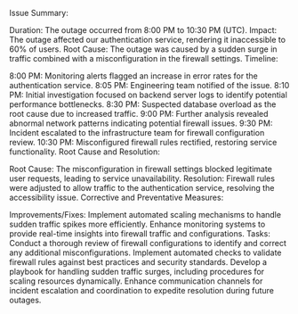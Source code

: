 Issue Summary:

Duration: The outage occurred from 8:00 PM to 10:30 PM (UTC).
Impact: The outage affected our authentication service, rendering it inaccessible to 60% of users.
Root Cause: The outage was caused by a sudden surge in traffic combined with a misconfiguration in the firewall settings.
Timeline:

8:00 PM: Monitoring alerts flagged an increase in error rates for the authentication service.
8:05 PM: Engineering team notified of the issue.
8:10 PM: Initial investigation focused on backend server logs to identify potential performance bottlenecks.
8:30 PM: Suspected database overload as the root cause due to increased traffic.
9:00 PM: Further analysis revealed abnormal network patterns indicating potential firewall issues.
9:30 PM: Incident escalated to the infrastructure team for firewall configuration review.
10:30 PM: Misconfigured firewall rules rectified, restoring service functionality.
Root Cause and Resolution:

Root Cause: The misconfiguration in firewall settings blocked legitimate user requests, leading to service unavailability.
Resolution: Firewall rules were adjusted to allow traffic to the authentication service, resolving the accessibility issue.
Corrective and Preventative Measures:

Improvements/Fixes:
Implement automated scaling mechanisms to handle sudden traffic spikes more efficiently.
Enhance monitoring systems to provide real-time insights into firewall traffic and configurations.
Tasks:
Conduct a thorough review of firewall configurations to identify and correct any additional misconfigurations.
Implement automated checks to validate firewall rules against best practices and security standards.
Develop a playbook for handling sudden traffic surges, including procedures for scaling resources dynamically.
Enhance communication channels for incident escalation and coordination to expedite resolution during future outages.
